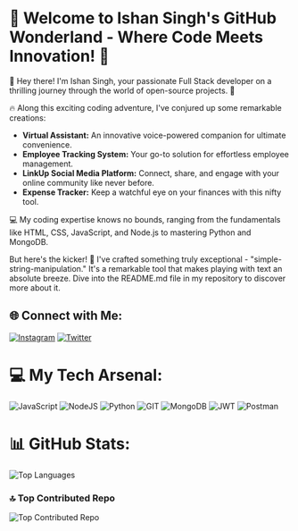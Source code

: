 # 💫 Welcome to Ishan Singh's GitHub Wonderland - Where Code Meets Innovation! 🚀

👋 Hey there! I'm Ishan Singh, your passionate Full Stack developer on a thrilling journey through the world of open-source projects. 🌟

🔥 Along this exciting coding adventure, I've conjured up some remarkable creations:

- **Virtual Assistant:** An innovative voice-powered companion for ultimate convenience.
- **Employee Tracking System:** Your go-to solution for effortless employee management.
- **LinkUp Social Media Platform:** Connect, share, and engage with your online community like never before.
- **Expense Tracker:** Keep a watchful eye on your finances with this nifty tool.

💻 My coding expertise knows no bounds, ranging from the fundamentals like HTML, CSS, JavaScript, and Node.js to mastering Python and MongoDB.

But here's the kicker! 🌟 I've crafted something truly exceptional - "simple-string-manipulation." It's a remarkable tool that makes playing with text an absolute breeze. Dive into the README.md file in my repository to discover more about it.

## 🌐 Connect with Me:
[![Instagram](https://img.shields.io/badge/Instagram-%23E4405F.svg?logo=Instagram&logoColor=white)](https://instagram.com/https://www.instagram.com/wtf_akshandra/) [![Twitter](https://img.shields.io/badge/Twitter-%231DA1F2.svg?logo=Twitter&logoColor=white)](https://twitter.com/https://twitter.com/IshanSingh_44)

# 💻 My Tech Arsenal:
![JavaScript](https://img.shields.io/badge/javascript-%23323330.svg?style=flat&logo=javascript&logoColor=%23F7DF1E) ![NodeJS](https://img.shields.io/badge/node.js-6DA55F?style=flat&logo=node.js&logoColor=white) ![Python](https://img.shields.io/badge/python-3670A0?style=flat&logo=python&logoColor=ffdd54) ![GIT](https://img.shields.io/badge/Git-fc6d26?style=flat&logo=git&logoColor=white) ![MongoDB](https://img.shields.io/badge/MongoDB-%234ea94b.svg?style=flat&logo=mongodb&logoColor=white) ![JWT](https://img.shields.io/badge/JWT-black?style=flat&logo=JSON%20web%20tokens) ![Postman](https://img.shields.io/badge/Postman-FF6C37?style=flat&logo=postman&logoColor=white)

# 📊 GitHub Stats:
![Top Languages](https://github-readme-stats.vercel.app/api/top-langs/?username=ishansingh1010&theme=dark&hide_border=false&include_all_commits=true&count_private=true&layout=compact)

### 🔝 Top Contributed Repo
![Top Contributed Repo](https://github-contributor-stats.vercel.app/api?username=ishansingh1010&limit=5&theme=dark&combine_all_yearly_contributions=true)
